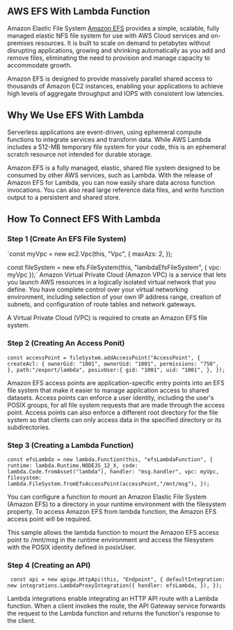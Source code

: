 ## AWS EFS With Lambda Function

Amazon Elastic File System [Amazon EFS](https://aws.amazon.com/efs/) provides a simple, scalable, fully managed elastic NFS file system for use with AWS Cloud services and on-premises resources. It is built to scale on demand to petabytes without disrupting applications, growing and shrinking automatically as you add and remove files, eliminating the need to provision and manage capacity to accommodate growth.

Amazon EFS is designed to provide massively parallel shared access to thousands of Amazon EC2 instances, enabling your applications to achieve high levels of aggregate throughput and IOPS with consistent low latencies.

## Why We Use EFS With Lambda

Serverless applications are event-driven, using ephemeral compute functions to integrate services and transform data. While AWS Lambda includes a 512-MB temporary file system for your code, this is an ephemeral scratch resource not intended for durable storage.

Amazon EFS is a fully managed, elastic, shared file system designed to be consumed by other AWS services, such as Lambda. With the release of Amazon EFS for Lambda, you can now easily share data across function invocations. You can also read large reference data files, and write function output to a persistent and shared store.

## How To Connect EFS With Lambda

### Step 1 (Create An EFS File System)

`const myVpc = new ec2.Vpc(this, "Vpc", {
maxAzs: 2,
});

const fileSystem = new efs.FileSystem(this, "lambdaEfsFileSystem", {
vpc: myVpc
});`
Amazon Virtual Private Cloud (Amazon VPC) is a service that lets you launch AWS resources in a logically isolated virtual network that you define. You have complete control over your virtual networking environment, including selection of your own IP address range, creation of subnets, and configuration of route tables and network gateways.

A Virtual Private Cloud (VPC) is required to create an Amazon EFS file system.

### Step 2 (Creating An Access Ponit)

`const accessPoint = fileSystem.addAccessPoint("AccessPoint", { createAcl: { ownerGid: "1001", ownerUid: "1001", permissions: "750", }, path:"/export/lambda", posixUser:{ gid: "1001", uid: "1001", }, });`

Amazon EFS access points are application-specific entry points into an EFS file system that make it easier to manage application access to shared datasets. Access points can enforce a user identity, including the user's POSIX groups, for all file system requests that are made through the access point. Access points can also enforce a different root directory for the file system so that clients can only access data in the specified directory or its subdirectories.

### Step 3 (Creating a Lambda Function)

`const efsLambda = new lambda.Function(this, "efsLambdaFunction", { runtime: lambda.Runtime.NODEJS_12_X, code: lambda.Code.fromAsset("lambda"), handler: "msg.handler", vpc: myVpc, filesystem: lambda.FileSystem.fromEfsAccessPoint(accessPoint,"/mnt/msg"), });`

You can configure a function to mount an Amazon Elastic File System (Amazon EFS) to a directory in your runtime environment with the filesystem property. To access Amazon EFS from lambda function, the Amazon EFS access point will be required.

This sample allows the lambda function to mount the Amazon EFS access point to /mnt/msg in the runtime environment and access the filesystem with the POSIX identity defined in posixUser.

### Step 4 (Creating an API)

` const api = new apigw.HttpApi(this, "Endpoint", { defaultIntegration: new integrations.LambdaProxyIntegration({ handler: efsLambda, }), });`

Lambda integrations enable integrating an HTTP API route with a Lambda function. When a client invokes the route, the API Gateway service forwards the request to the Lambda function and returns the function's response to the client.

<!-- To connect an EFS file system with a Lambda function, you use an EFS access point, an application-specific entry point into an EFS file system that includes the operating system user and group to use when accessing the file system, file system permissions, and can limit access to a specific path in the file system. This helps keeping file system configuration decoupled from the application code.

You can access the same EFS file system from multiple functions, using the same or different access points. For example, using different EFS access points, each Lambda function can access different paths in a file system, or use different file system permissions. -->
